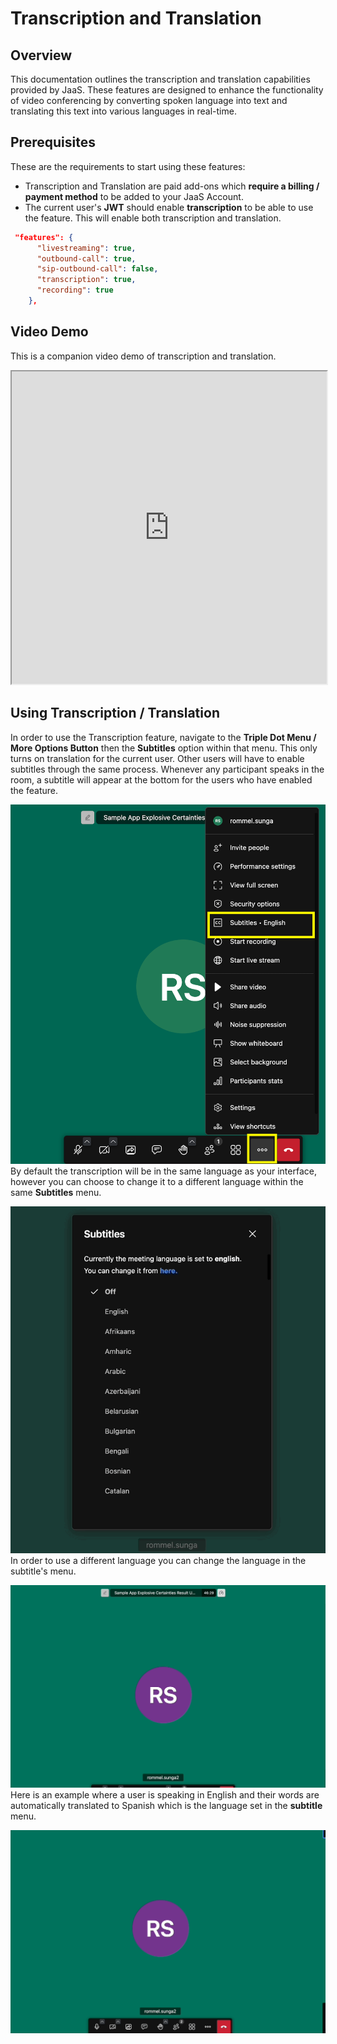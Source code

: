 # Transcription and Translation

## Overview

This documentation outlines the transcription and translation capabilities provided by JaaS. These features are designed to enhance the functionality of video conferencing by converting spoken language into text and translating this text into various languages in real-time.

## Prerequisites

These are the requirements to start using these features:

* Transcription and Translation are paid add-ons which **require a billing / payment method** to be added to your JaaS Account.
* The current user's **JWT** should enable **transcription** to be able to use the feature. This will enable both transcription and translation.

```json
 "features": {
      "livestreaming": true,
      "outbound-call": true,
      "sip-outbound-call": false,
      "transcription": true,
      "recording": true
    },

```

## Video Demo

This is a companion video demo of transcription and translation.

<iframe
  src="https://www.youtube.com/embed/dhNjDrNcB-U?si=w3WN43sTjQY_y9yv"
  height="500px"
  width="100%"
  allow="picture-in-picture; web-share"
  allowFullScreen>
</iframe>

## Using Transcription / Translation

In order to use the Transcription feature, navigate to the **Triple Dot Menu / More Options Button** then the **Subtitles** option within that menu. This only turns on translation for the current user. Other users will have to enable subtitles through the same process. Whenever any participant speaks in the room, a subtitle will appear at the bottom for the users who have enabled the feature.

![image](../images/4c56586-image.png)
By default the transcription will be in the same language as your interface, however you can choose to change it to a different language within the same **Subtitles** menu.

![jaas subtitle languages](../images/f4f6b9c-jaas_subtitle_languages.gif)
In order to use a different language you can change the language in the subtitle's menu.

![jaas translation example](../images/7dc5060-jaas_translation_example.gif)
Here is an example where a user is speaking in English and their words are automatically translated to Spanish which is the language set in the **subtitle** menu.

![jaas spanish translation](../images/40b946d-jaas_spanish_translation.gif)
